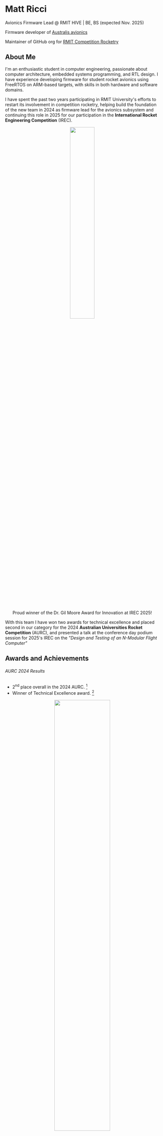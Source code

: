# Matt Ricci

Avionics Firmware Lead @ RMIT HIVE | BE, BS (expected Nov. 2025)

Firmware developer of [Australis avionics](https://github.com/RMIT-Competition-Rocketry/Australis-Avionics-firmware)

Maintainer of GitHub org for [RMIT Competition Rocketry](https://github.com/RMIT-Competition-Rocketry)

## About Me
I'm an enthusiastic student in computer engineering, passionate about computer architecture, embedded systems programming, and RTL design. I have experience developing firmware for student rocket avionics using FreeRTOS on ARM-based targets, with skills in both hardware and software domains.

I have spent the past two years participating in RMIT University's efforts to restart its involvement in competition rocketry, helping build the foundation of the new team in 2024 as firmware lead for the avionics subsystem and continuing this role in 2025 for our participation in the **International Rocket Engineering Competition** (IREC). 

<div align='center'>
<img src='https://github.com/user-attachments/assets/6beb8d3a-4726-4d80-b682-8aea7b14c39d' width=40%/>

Proud winner of the Dr. Gil Moore Award for Innovation at IREC 2025!
</div>


With this team I have won two awards for technical excellence and placed second in our category for the 2024 **Australian Universities Rocket Competition** (AURC), and presented a talk at the conference day podium session for 2025's IREC on the _"Design and Testing of an N-Modular Flight Computer"_

## Awards and Achievements

###### AURC 2024 Results
- 2<sup>nd</sup> place overall in the 2024 AURC. [^1]
- Winner of Technical Excellence award. [^1]

<div align='center'>
<img src='https://github.com/user-attachments/assets/9fff76a1-3861-49fc-8fde-b446359daa8a'  width=60%/>

2024 AURC team
</div>

###### IREC 2025 Results
- 59<sup>th</sup> place overall in the 2025 IREC. [^2]
- Winner of Dr. Gil Moore Award for Innovation. [^3]

<div align='center'>
<img src='https://github.com/user-attachments/assets/866903ae-2554-46a8-935e-8117bd59a1ff'  width=60%/>

2025 IREC team
</div>

[^1]: [AURC 2024 results.](https://aurc.ayaa.com.au/2024-results/)
[^2]: [IREC 2025 scoring.](https://view.officeapps.live.com/op/view.aspx?src=https%3A%2F%2Fwww.soundingrocket.org%2Fuploads%2F9%2F0%2F6%2F4%2F9064598%2Firec2025_final_scoresheet__1_.xlsx&wdOrigin=BROWSELINK)
[^3]: [IREC 2025 results.](https://www.soundingrocket.org/news1)


